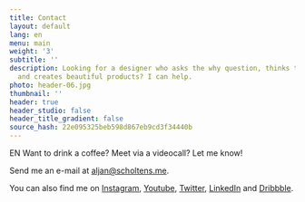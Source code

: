 ```yaml
---
title: Contact
layout: default
lang: en
menu: main
weight: '3'
subtitle: ''
description: Looking for a designer who asks the why question, thinks technically
  and creates beautiful products? I can help.
photo: header-06.jpg
thumbnail: ''
header: true
header_studio: false
header_title_gradient: false
source_hash: 22e095325beb598d867eb9cd3f34440b
---
```


EN Want to drink a coffee? Meet via a videocall? Let me know!

Send me an e-mail at [aljan@scholtens.me](mailto:aljan@scholtens.me).

You can also find me on [Instagram](https://instagram.com/aljan), [Youtube](https://www.youtube.com/aljanscholtens), [Twitter](https://twitter.com/aljanscholtens), [LinkedIn](https://linkedin.com/in/aljanscholtens/) and [Dribbble](http://dribbble.com/aljan).